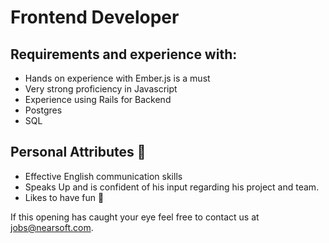 # Frontend Developer

## Requirements and experience with: 

* Hands on experience with Ember.js is a must
* Very strong proficiency in Javascript 
* Experience using Rails for Backend
* Postgres 
* SQL 

## Personal Attributes :full_moon_with_face:

* Effective English  communication skills
* Speaks Up and is confident of his input regarding his project and team.
* Likes to have fun :rainbow:

If this opening has caught your eye feel free to contact us at jobs@nearsoft.com.
